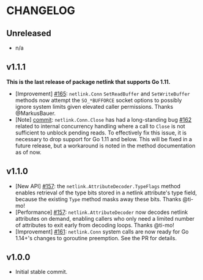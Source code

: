 # CHANGELOG

## Unreleased

- n/a

## v1.1.1

**This is the last release of package netlink that supports Go 1.11.**

- [Improvement] [#165](https://github.com/mdlayher/netlink/pull/165):
  `netlink.Conn` `SetReadBuffer` and `SetWriteBuffer` methods now attempt the
  `SO_*BUFFORCE` socket options to possibly ignore system limits given elevated
  caller permissions. Thanks @MarkusBauer.
- [Note]
  [commit](https://github.com/mdlayher/netlink/commit/c5f8ab79aa345dcfcf7f14d746659ca1b80a0ecc):
  `netlink.Conn.Close` has had a long-standing bug
  [#162](https://github.com/mdlayher/netlink/pull/162) related to internal
  concurrency handling where a call to `Close` is not sufficient to unblock
  pending reads. To effectively fix this issue, it is necessary to drop support
  for Go 1.11 and below. This will be fixed in a future release, but a
  workaround is noted in the method documentation as of now.

## v1.1.0

- [New API] [#157](https://github.com/mdlayher/netlink/pull/157): the
  `netlink.AttributeDecoder.TypeFlags` method enables retrieval of the type bits
  stored in a netlink attribute's type field, because the existing `Type` method
  masks away these bits. Thanks @ti-mo!
- [Performance] [#157](https://github.com/mdlayher/netlink/pull/157): `netlink.AttributeDecoder`
  now decodes netlink attributes on demand, enabling callers who only need a
  limited number of attributes to exit early from decoding loops. Thanks @ti-mo!
- [Improvement] [#161](https://github.com/mdlayher/netlink/pull/161): `netlink.Conn`
  system calls are now ready for Go 1.14+'s changes to goroutine preemption.
  See the PR for details.

## v1.0.0

- Initial stable commit.
